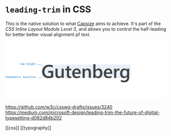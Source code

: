 # `leading-trim` in CSS

This is the native solution to what [Capsize](https://seek-oss.github.io/capsize/) aims to achieve.
It's part of the _CSS Inline Layout Module Level 3_, and allows you to control the half-leading for better better visual alignment pf text.

![leading-trim.png](leading-trim.png)

https://github.com/w3c/csswg-drafts/issues/3240
https://medium.com/microsoft-design/leading-trim-the-future-of-digital-typesetting-d082d84b202

[[css]]
[[typography]]
